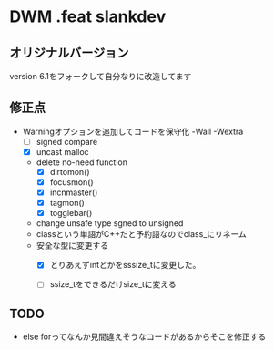 
# DWM .feat slankdev

## オリジナルバージョン

version 6.1をフォークして自分なりに改造してます

## 修正点

 - Warningオプションを追加してコードを保守化 -Wall -Wextra
 	- [ ] signed compare
	- [x] uncast malloc
	- delete no-need function 
		- [x] dirtomon()
		- [x] focusmon()
		- [x] incnmaster()
		- [x] tagmon()
		- [x] togglebar()
	- change unsafe type sgned to unsigned
	- classという単語がC++だと予約語なのでclass\_にリネーム
    - 安全な型に変更する
        - [x] とりあえずintとかをsssize_tに変更した。
        - [ ] ssize_tをできるだけsize_tに変える


## TODO

 - else forってなんか見間違えそうなコードがあるからそこを修正する
